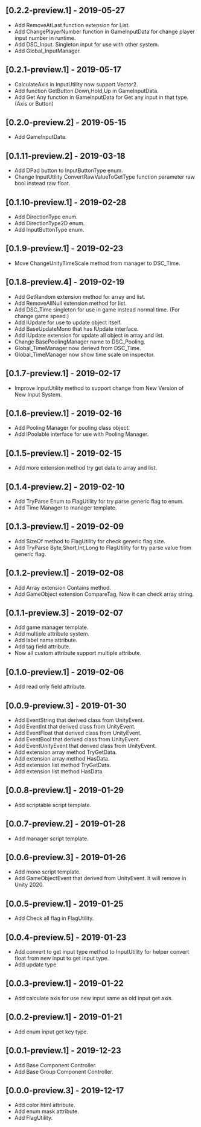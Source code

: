 ## [0.2.2-preview.1] - 2019-05-27
- Add RemoveAtLast function extension for List.
- Add ChangePlayerNumber function in GameInputData for change player input number in runtime.
- Add DSC_Input. Singleton input for use with other system.
- Add Global_InputManager.

## [0.2.1-preview.1] - 2019-05-17
- CalculateAxis in InputUtility now support Vector2.
- Add function GetButton Down,Hold,Up in GameInputData.
- Add Get Any function in GameInputData for Get any input in that type. (Axis or Button)

## [0.2.0-preview.2] - 2019-05-15
- Add GameInputData.

## [0.1.11-preview.2] - 2019-03-18
- Add DPad button to InputButtonType enum.
- Change InputUtility ConvertRawValueToGetType function parameter raw bool instead raw float.

## [0.1.10-preview.1] - 2019-02-28
- Add DirectionType enum.
- Add DirectionType2D enum.
- Add InputButtonType enum.

## [0.1.9-preview.1] - 2019-02-23
- Move ChangeUnityTimeScale method from manager to DSC_Time.

## [0.1.8-preview.4] - 2019-02-19
- Add GetRandom extension method for array and list.
- Add RemoveAllNull extension method for list.
- Add DSC_Time singleton for use in game instead normal time. (For change game speed.)
- Add IUpdate for use to update object itself.
- Add BaseUpdateMono that has IUpdate interface.
- Add IUpdate extension for update all object in array and list.
- Change BasePoolingManager name to DSC_Pooling.
- Global_TimeManager now derievd from DSC_Time.
- Global_TimeManager now show time scale on inspector.

## [0.1.7-preview.1] - 2019-02-17
- Improve InputUtility method to support change from New Version of New Input System.

## [0.1.6-preview.1] - 2019-02-16
- Add Pooling Manager for pooling class object.
- Add IPoolable interface for use with Pooling Manager.

## [0.1.5-preview.1] - 2019-02-15
- Add more extension method try get data to array and list.

## [0.1.4-preview.2] - 2019-02-10
- Add TryParse Enum to FlagUtility for try parse generic flag to enum.
- Add Time Manager to manager template.

## [0.1.3-preview.1] - 2019-02-09
- Add SizeOf method to FlagUtility for check generic flag size.
- Add TryParse Byte,Short,Int,Long to FlagUtility for try parse value from generic flag.

## [0.1.2-preview.1] - 2019-02-08
- Add Array extension Contains method.
- Add GameObject extension CompareTag, Now it can check array string.

## [0.1.1-preview.3] - 2019-02-07
- Add game manager template.
- Add multiple attribute system.
- Add label name attribute.
- Add tag field attribute.
- Now all custom attribute support multiple attribute.

## [0.1.0-preview.1] - 2019-02-06
- Add read only field attribute.

## [0.0.9-preview.3] - 2019-01-30
- Add EventString that derived class from UnityEvent<string>.
- Add EventInt that derived class from UnityEvent<int>.
- Add EventFloat that derived class from UnityEvent<float>.
- Add EventBool that derived class from UnityEvent<bool>.
- Add EventUnityEvent that derived class from UnityEvent<UnityEvent>.
- Add extension array method TryGetData.
- Add extension array method HasData.
- Add extension list method TryGetData.
- Add extension list method HasData.

## [0.0.8-preview.1] - 2019-01-29
- Add scriptable script template.

## [0.0.7-preview.2] - 2019-01-28
- Add manager script template.

## [0.0.6-preview.3] - 2019-01-26
- Add mono script template.
- Add GameObjectEvent that derived from UnityEvent<GameObject>. It will remove in Unity 2020.

## [0.0.5-preview.1] - 2019-01-25
- Add Check all flag in FlagUtility.

## [0.0.4-preview.5] - 2019-01-23
- Add convert to get input type method to InputUtility for helper convert float from new input to get input type.
- Add update type.

## [0.0.3-preview.1] - 2019-01-22
- Add calculate axis for use new input same as old input get axis.

## [0.0.2-preview.1] - 2019-01-21
- Add enum input get key type.

## [0.0.1-preview.1] - 2019-12-23
- Add Base Component Controller.
- Add Base Group Component Controller.

## [0.0.0-preview.3] - 2019-12-17
- Add color html attribute.
- Add enum mask attribute.
- Add FlagUtility.